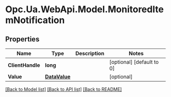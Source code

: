 # Opc.Ua.WebApi.Model.MonitoredItemNotification

## Properties

Name | Type | Description | Notes
------------ | ------------- | ------------- | -------------
**ClientHandle** | **long** |  | [optional] [default to 0]
**Value** | [**DataValue**](DataValue.md) |  | [optional] 

[[Back to Model list]](../README.md#documentation-for-models) [[Back to API list]](../README.md#documentation-for-api-endpoints) [[Back to README]](../README.md)

